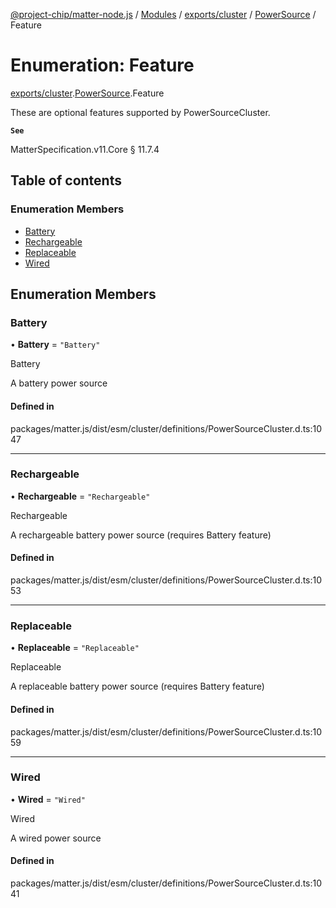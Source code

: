 [@project-chip/matter-node.js](../README.md) / [Modules](../modules.md) / [exports/cluster](../modules/exports_cluster.md) / [PowerSource](../modules/exports_cluster.PowerSource.md) / Feature

# Enumeration: Feature

[exports/cluster](../modules/exports_cluster.md).[PowerSource](../modules/exports_cluster.PowerSource.md).Feature

These are optional features supported by PowerSourceCluster.

**`See`**

MatterSpecification.v11.Core § 11.7.4

## Table of contents

### Enumeration Members

- [Battery](exports_cluster.PowerSource.Feature.md#battery)
- [Rechargeable](exports_cluster.PowerSource.Feature.md#rechargeable)
- [Replaceable](exports_cluster.PowerSource.Feature.md#replaceable)
- [Wired](exports_cluster.PowerSource.Feature.md#wired)

## Enumeration Members

### Battery

• **Battery** = ``"Battery"``

Battery

A battery power source

#### Defined in

packages/matter.js/dist/esm/cluster/definitions/PowerSourceCluster.d.ts:1047

___

### Rechargeable

• **Rechargeable** = ``"Rechargeable"``

Rechargeable

A rechargeable battery power source (requires Battery feature)

#### Defined in

packages/matter.js/dist/esm/cluster/definitions/PowerSourceCluster.d.ts:1053

___

### Replaceable

• **Replaceable** = ``"Replaceable"``

Replaceable

A replaceable battery power source (requires Battery feature)

#### Defined in

packages/matter.js/dist/esm/cluster/definitions/PowerSourceCluster.d.ts:1059

___

### Wired

• **Wired** = ``"Wired"``

Wired

A wired power source

#### Defined in

packages/matter.js/dist/esm/cluster/definitions/PowerSourceCluster.d.ts:1041
